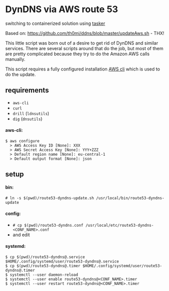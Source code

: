 DynDNS via AWS route 53
====

switching to containerized solution using [tasker](https://github.com/opsxcq/tasker)


Based on: https://github.com/th0mi/ddns/blob/master/updateAws.sh - THX!

This little script was born out of a desire to get rid of DynDNS and similar services. There are several scripts around that do the job, but most of them are pretty complicated because they try to do the Amazon AWS calls manually.

This script requires a fully configured installation [AWS cli](http://aws.amazon.com/cli/) which is used to do the update.

## requirements
* `aws-cli`
* `curl`
* `drill` (`ldnsutils`)
* `dig` (`dnsutils`)

#### aws-cli:
```
$ aws configure
  > AWS Access Key ID [None]: XXX
  > AWS Secret Access Key [None]: YYY+ZZZ
  > Default region name [None]: eu-central-1
  > Default output format [None]: json
```

## setup
#### bin:
`# ln -s $(pwd)/route53-dyndns-update.sh /usr/local/bin/route53-dyndns-update`

#### config:
* `# cp $(pwd)/route53-dyndns.conf /usr/local/etc/route53-dyndns-<CONF_NAME>.conf`
* and edit

#### systemd:
```
$ cp $(pwd)/route53-dyndns@.service $HOME/.config/systemd/user/route53-dyndns@.service
$ cp $(pwd)/route53-dyndns@.timer $HOME/.config/systemd/user/route53-dyndns@.timer
$ systemctl --user daemon-reload
$ systemctl --user enable route53-dyndns@<CONF_NAME>.timer
$ systemctl --user restart route53-dyndns@<CONF_NAME>.timer
```
